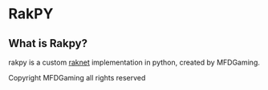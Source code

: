 # RakPY

 ## What is Rakpy?
 rakpy is a custom [raknet](http://www.jenkinssoftware.com) implementation in python, created by MFDGaming.

 Copyright MFDGaming all rights reserved
